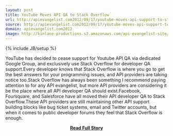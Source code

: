 ```yaml
---
layout: post
title: YouTube Moves API QA to Stack Overflow
url: http://apievangelist.com2012/09/17/youtube-moves-api-support-to-stack-overflow/
source: http://apievangelist.com2012/09/17/youtube-moves-api-support-to-stack-overflow/
domain: apievangelist.com2012
image: http://kinlane-productions.s3.amazonaws.com/api-evangelist-site/blog/Youtube-Stack-Overflow.png
---
```

{% include JB/setup %}<p>YouTube has decided to cease support for Youtube API QA via dedicated Google Group, and exclusively use Stack Overflow for developer QA support.Every developer knows that Stack Overflow is where you go to get the best answers for your programming issues, and API providers are taking notice too.Stack Overflow has always been something I recommend paying attention to for any API evangelist, but more API providers are considering it be the place where all API developer QA should exist.Facebook, Foursquare, and Salesforce have all moved their API developer QA to Stack Overflow.These API providers are still maintaining other API support building blocks like bug ticket systems, email and Twitter accounts, but when it comes to public developer forums they feel that Stack Overflow is enough.</p>
<center><p><a href="http://apievangelist.com2012/09/17/youtube-moves-api-support-to-stack-overflow/" style='padding:25px; font-sze:18px; font-weight: bold;'>Read Full Story</a></p></center>
